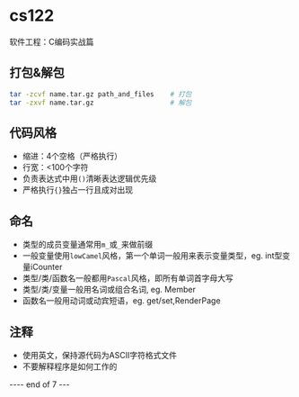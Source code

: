 # cs122
软件工程：C编码实战篇

## 打包&解包
```bash
tar -zcvf name.tar.gz path_and_files	# 打包
tar -zxvf name.tar.gz					# 解包
```

## 代码风格
- 缩进：4个空格（严格执行）
- 行宽：<100个字符
- 负责表达式中用`()`清晰表达逻辑优先级
- 严格执行`{}`独占一行且成对出现

## 命名
- 类型的成员变量通常用`m_`或`_`来做前缀
- 一般变量使用`lowCamel`风格，第一个单词一般用来表示变量类型，eg. int型变量iCounter
- 类型/类/函数名一般都用`Pascal`风格，即所有单词首字母大写
- 类型/类/变量一般用名词或组合名词, eg. Member
- 函数名一般用动词或动宾短语，eg. get/set,RenderPage

## 注释
- 使用英文，保持源代码为ASCII字符格式文件
- 不要解释程序是如何工作的

---- end of 7 ---
